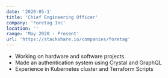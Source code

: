 ```yaml
---
date: '2020-05-1'
title: 'Chief Engineering Officer'
company: 'Foretag Inc'
location: ''
range: 'May 2020 - Present'
url: 'https://stackshare.io/companies/foretag'
---
```


- Working on hardware and software projects.
- Made an authentication system using Crystal and GraphQL
- Experience in Kubernetes cluster and Terraform Scripts